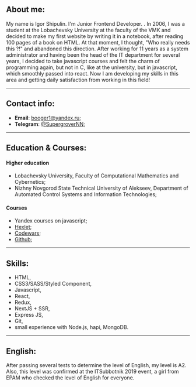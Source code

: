## About me:

My name is Igor Shipulin. I'm Junior Frontend Developer. . In 2006, I was a student at the Lobachevsky University at the faculty of the VMK and decided to make my first website by writing it in a notebook, after reading 100 pages of a book on HTML. At that moment, I thought, "Who really needs this ?!" and abandoned this direction. After working for 11 years as a system administrator and having been the head of the IT department for several years, I decided to take javascript courses and felt the charm of programming again, but not in C, like at the university, but in javascript, which smoothly passed into react. Now I am developing my skills in this area and getting daily satisfaction from working in this field!

---

## Contact info:

- **Email**: <booger1@yandex.ru>;
- **Telegram**: [@SupergroverNN](https://t.me/@SupergroverNN);

---

## Education & Courses:

#### Higher education

- Lobachevsky University, Faculty of Computational Mathematics and Cybernetics;
- Nizhny Novgorod State Technical University of Alekseev, Department of Automated Control Systems and Information Technologies;

#### Courses

- Yandex courses on javascript;
- [Hexlet](https://ru.hexlet.io/u/supergrovernn);
- [Codewars](https://www.codewars.com/users/SupergroverNN);
- [Github](https://github.com/SupergroverNN);

---

## Skills:

- HTML,
- CSS3/SASS/Styled Component,
- Javascript,
- React,
- Redux,
- NextJS + SSR,
- Express JS,
- Git,
- small experience with Node.js, hapi, MongoDB.

---

## English:

After passing several tests to determine the level of English, my level is A2. Also, this level was confirmed at the ITSubbotnik 2019 event, a girl from EPAM who checked the level of English for everyone.
